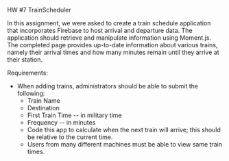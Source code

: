 HW #7 TrainScheduler

In this assignment, we were asked to create a train schedule application that incorporates Firebase to host arrival and departure data. The application should retrieve and manipulate information using Moment.js. The completed page provides up-to-date information about various trains, namely their arrival times and how many minutes remain until they arrive at their station.

Requirements:

* When adding trains, administrators should be able to submit the following:
    * Train Name
    * Destination
    * First Train Time -- in military time
    * Frequency -- in minutes
    * Code this app to calculate when the next train will arrive; this should be relative to the current time.
    * Users from many different machines must be able to view same train times.



